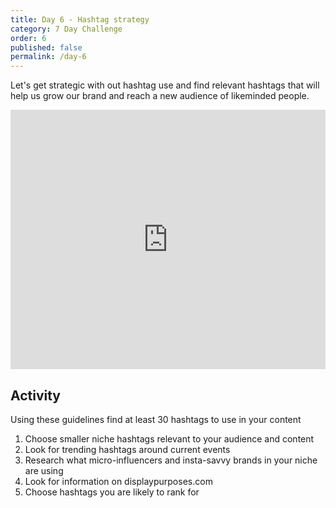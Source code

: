 ```yaml
---
title: Day 6 - Hashtag strategy
category: 7 Day Challenge
order: 6
published: false
permalink: /day-6
---
```


Let's get strategic with out hashtag use and find relevant hashtags that will help us grow our brand and reach a new audience of likeminded people.

<div class="cms-embed" data-cms-embed="PGlmcmFtZSB3aWR0aD0iMTAwJSIgaGVpZ2h0PSI0MTUiIHNyYz0iaHR0cHM6Ly93d3cueW91dHViZS5jb20vZW1iZWQvTFRfNl9OTXhVUGMiIGZyYW1lYm9yZGVyPSIwIiBhbGxvdz0iYWNjZWxlcm9tZXRlcjsgYXV0b3BsYXk7IGVuY3J5cHRlZC1tZWRpYTsgZ3lyb3Njb3BlOyBwaWN0dXJlLWluLXBpY3R1cmUiIGFsbG93ZnVsbHNjcmVlbj48L2lmcmFtZT4K"><iframe width="100%" height="415" src="https://www.youtube.com/embed/LT_6_NMxUPc" frameborder="0" allow="accelerometer; autoplay; encrypted-media; gyroscope; picture-in-picture" allowfullscreen=""></iframe></div>

## Activity&nbsp;

Using these guidelines find at least 30 hashtags to use in your content

1. Choose smaller niche hashtags relevant to your audience and content
2. Look for trending hashtags around current events
3. Research what micro-influencers and insta-savvy brands in your niche are using
4. Look for information on displaypurposes.com
5. Choose hashtags you are likely to rank for
